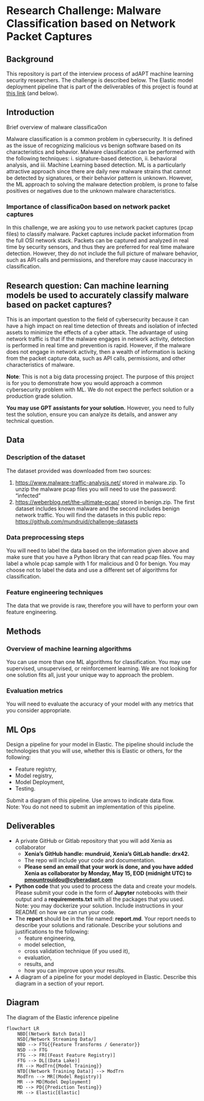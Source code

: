 # Research Challenge: Malware Classification based on Network  Packet Captures 

## Background
This repository is part of the interview process of adAPT machine learning security researchers.  The challenge is described below. The Elastic model deployment pipeline that is part of the deliverables of this project is found at [this link](#diagram) (and below).

## Introduction 
Brief overview of malware classifica0on 

Malware classification is a common problem in cybersecurity. It is defined as the issue of recognizing malicious vs benign software based on its characteristics and behavior. Malware  classification can be performed with the following techniques: i. signature-based detection, ii. behavioral analysis, and iii. Machine Learning based detection. ML is a particularly attractive  approach since there are daily new malware strains that cannot be detected by signatures, or  their behavior pattern is unknown. However, the ML approach to solving the malware detection problem, is prone to false positives or negatives due to the unknown malware characteristics. 

### Importance of classifica0on based on network packet captures 

In this challenge, we are asking you to use network packet captures (pcap files) to classify  malware. Packet captures include packet information from the full OSI network stack. Packets can  be captured and analyzed in real time by security sensors, and thus they are preferred for real  time malware detection. However, they do not include the full picture of malware behavior, such  as API calls and permissions, and therefore may cause inaccuracy in classification. 

## Research question: Can machine learning models be used to accurately  classify malware based on packet captures? 

This is an important question to the field of cybersecurity because it can have a high impact on  real time detection of threats and isolation of infected assets to minimize the effects of a cyber attack. The advantage of using network traffic is that if the malware engages in network activity,  detection is performed in real time and prevention is rapid. However, if the malware does not  engage in network activity, then a wealth of information is lacking from the packet capture data,  such as API calls, permissions, and other characteristics of malware. 

**Note**: This is not a big data processing project. The purpose of this project is for you to  demonstrate how you would approach a common cybersecurity problem with ML. We do not  expect the perfect solution or a production grade solution. 

**You may use GPT assistants for your solution.** However, you need to fully test the solution, ensure you can analyze its details, and answer any technical question.

## Data 
### Description of the dataset 
The dataset provided was downloaded from two sources: 
1. https://www.malware-traffic-analysis.net/ stored in malware.zip. To unzip the malware pcap  files you will need to use the password: “infected”  
2. https://weberblog.net/the-ultimate-pcap/ stored in benign.zip. 
The first dataset includes known malware and the second includes benign network traffic.  You will find the datasets in this public repo: https://github.com/mundruid/challenge-datasets 
### Data preprocessing steps 
You will need to label the data based on the information given above and make sure that you have  a Python library that can read pcap files. You may label a whole pcap sample with 1 for malicious  and 0 for benign. You may choose not to label the data and use a different set of algorithms for classification. 
### Feature engineering techniques 
The data that we provide is raw, therefore you will have to perform your own feature engineering.  
## Methods 
### Overview of machine learning algorithms 
You can use more than one ML algorithms for classification. You may use supervised,  unsupervised, or reinforcement learning. We are not looking for one solution fits all, just your  unique way to approach the problem. 
### Evaluation metrics  
You will need to evaluate the accuracy of your model with any metrics that you consider  appropriate. 
## ML Ops 
Design a pipeline for your model in Elastic. The pipeline should include the technologies that you  will use, whether this is Elastic or others, for the following: 
- Feature registry, 
- Model registry, 
- Model Deployment, 
- Testing.

Submit a diagram of this pipeline. Use arrows to indicate data flow.  
Note: You do not need to submit an implementation of this pipeline. 
## Deliverables 
* A private GitHub or Gitlab repository that you will add Xenia as collaborator
   * **Xenia’s GitHub handle: mundruid, Xenia’s GitLab handle: drx42.**
   * The repo will include your code and documentation.
   * **Please send an email that your work is done, and you have added Xenia as collaborator by Monday, May 15, EOD (midnight UTC) to pmountrouidou@cyberadapt.com**
* **Python code** that you used to process the data and create your models. Please submit your code  in the form of **Jupyter** notebooks with their output and a **requirements.txt** with all the packages  that you used. Note: you may dockerize your solution. Include instructions in your README on how we can run your code.  
* The **report** should be in the file named: **report.md**. Your report needs to describe your solutions  and rationale. Describe your solutions and justifications to the following: 
   * feature engineering,  
   * model selection,  
   * cross validation technique (if you used it), 
   * evaluation,  
   * results, and 
   * how you can improve upon your results. 
* A diagram of a pipeline for your model deployed in Elastic. Describe this diagram in a section of  your report.


## Diagram
The diagram of the Elastic inference pipeline
```mermaid
flowchart LR
    NBD[(Network Batch Data)]
    NSD[/Network Streaming Data/]
    NBD --> FTG{{Feature Transforms / Generator}}
    NSD --> FTG
    FTG --> FR[(Feast Feature Registry)]
    FTG --> DL[(Data Lake)]
    FR --> ModTrn{{Model Training}}
    NTD[(Network Training Data)] --> ModTrn
    ModTrn --> MR[(Model Registry)]
    MR --> MD[Model Deployment]
    MD --> PD{{Prediction Testing}}
    MR --> Elastic[Elastic]
```